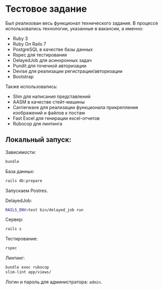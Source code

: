# Тестовое задание

Был реализован весь функционал технического задания. В процессе использовались технологии, указанные в вакансии, а именно:

  - Ruby 3
  - Ruby On Rails 7
  - PostgreSQL в качестве базы данных
  - Rspec для тестирования
  - DelayedJob для асинхронных задач
  - Pundit для точечной авторизации
  - Devise для реализации регистрации/авторизации
  - Bootstrap

Также использовались:
  - Slim для написания представлений
  - AASM в качестве стейт-машины
  - Carrierwave для реализации функционала прикрепления изображений и файлов к постам
  - Fast Excel для генирации excel-отчетов
  - Rubocop для линтинга

## Локальный запуск:

Зависимости:
```bash
bundle
```

База данных:
```bash
rails db:prepare
```

Запускаем Postres.

DelayedJob:
```bash
RAILS_ENV=test bin/delayed_job run
```

Сервер:
```bash
rails s
```

Тестирование:
```bash
rspec
```

Линтинг:
```bash
bundle exec rubocop
slim-lint app/views/
```

Логин и пароль для администратора: `admin`.
